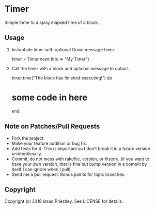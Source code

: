 # Timer

Simple timer to display elapsed time of a block.

## Usage

1. Instantiate timer with optional Growl message timer.

    timer = Timer.new(:title => "My Timer")

2. Call the timer with a block and optional message to output.

    timer.time("The block has finished executing!") do
      # some code in here
    end

## Note on Patches/Pull Requests

* Fork the project.
* Make your feature addition or bug fix.
* Add tests for it. This is important so I don't break it in a
  future version unintentionally.
* Commit, do not mess with rakefile, version, or history.
  (if you want to have your own version, that is fine but bump version in a commit by itself I can ignore when I pull)
* Send me a pull request. Bonus points for topic branches.

## Copyright

Copyright (c) 2018 Isaac Priestley. See LICENSE for details.
